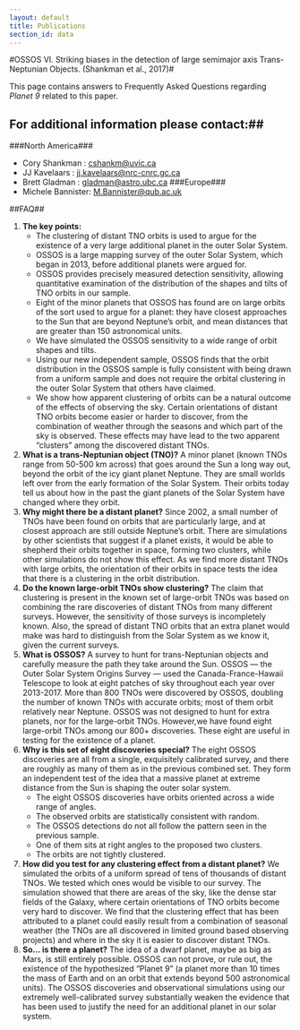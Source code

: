 ```yaml
---
layout: default
title: Publications
section_id: data
---
```


#OSSOS VI. Striking biases in the detection of large semimajor axis Trans-Neptunian Objects. (Shankman et al., 2017)#

This page contains answers to Frequently Asked Questions regarding *Planet 9* related to this paper. 

## For additional information please contact:##

###North America### 
  * Cory Shankman : cshankm@uvic.ca
  * JJ Kavelaars : jj.kavelaars@nrc-cnrc.gc.ca
  * Brett Gladman : gladman@astro.ubc.ca
###Europe###
  * Michele Bannister:  M.Bannister@qub.ac.uk
  

##FAQ##
1. **The key points:**
    * The clustering of distant TNO orbits is used to argue for the existence of a very large additional planet in the outer Solar System. 
    * OSSOS is a large mapping survey of the outer Solar System, which began in 2013, before additional planets were argued for. 
    * OSSOS provides precisely measured detection sensitivity, allowing quantitative examination of the distribution of the  shapes and tilts of TNO orbits in our sample. 
    * Eight of the minor planets that OSSOS has found are on large orbits of the sort used to argue for a planet: they have closest approaches to the Sun that are beyond Neptune’s orbit, and mean distances that are greater than 150 astronomical units. 
    * We have simulated the OSSOS sensitivity to a wide range of orbit shapes and tilts.
    * Using our new independent sample, OSSOS finds that the orbit distribution in the OSSOS sample is fully consistent with being drawn from a uniform sample and does not require the orbital clustering in the outer Solar System that others have claimed.
    * We show how apparent clustering of orbits can be a natural outcome of the effects of observing the sky. Certain orientations of distant TNO orbits become easier or harder to discover, from the combination of weather through the seasons and which part of the sky is observed. These effects may have lead to the two apparent “clusters” among the discovered distant TNOs.
2. **What is a trans-Neptunian object (TNO)?**
A minor planet (known TNOs range from 50-500 km across) that goes around the Sun a long way out, beyond the orbit of the icy giant planet Neptune. They are small worlds left over from the early formation of the Solar System. Their orbits today tell us about how in the past the giant planets of the Solar System have changed where they orbit.
3. **Why might there be a distant planet?**
Since 2002, a small number of TNOs have been found on orbits that are particularly large, and at closest approach are still outside Neptune’s orbit. There are simulations by other scientists that suggest if a planet exists, it would be able to shepherd their orbits together in space, forming two clusters, while other simulations do not show this effect. As we find more distant TNOs with large orbits, the orientation of their orbits in space tests the idea that there is a clustering in the orbit distribution.
1. **Do the known large-orbit TNOs show clustering?**
The claim that clustering is present in the known set of large-orbit TNOs was based on combining the rare discoveries of distant TNOs from many different surveys. However, the sensitivity of those surveys is incompletely known. Also, the spread of distant TNO orbits that an extra planet would make was hard to distinguish from the Solar System as we know it, given the current surveys. 
1. **What is OSSOS?**
A survey to hunt for trans-Neptunian objects and carefully measure the path they take around the Sun. OSSOS — the Outer Solar System Origins Survey — used the Canada-France-Hawaii Telescope to look at eight patches of sky throughout each year over 2013-2017. More than 800 TNOs were discovered by OSSOS, doubling the number of known TNOs with accurate orbits; most of them orbit relatively near Neptune. OSSOS was not designed to hunt for extra planets, nor for the large-orbit TNOs.   However,we have found eight large-orbit TNOs among our 800+ discoveries. These eight are useful in testing for the existence of a planet.
1. **Why is this set of eight discoveries special?**
The eight OSSOS discoveries are all from a single, exquisitely calibrated survey, and there are roughly as many of them as in the previous combined set. They form an independent test of the idea that a massive planet at extreme distance from the Sun is shaping the outer solar system. 
    * The eight OSSOS discoveries have orbits oriented across a wide range of angles.
    * The observed orbits are statistically consistent with random. 
    * The OSSOS detections do not all follow the pattern seen in the previous sample. 
    * One of them sits at right angles to the proposed two clusters. 
    * The orbits are not tightly clustered.
1. **How did you test for any clustering effect from a distant planet?**
We simulated the orbits of a uniform spread of tens of thousands of distant TNOs. We tested which ones would be visible to our survey. The simulation showed that there are areas of the sky, like the dense star fields of the Galaxy, where certain orientations of TNO orbits become very hard to discover. We find that the clustering effect that has been attributed to a planet could easily result from a combination of seasonal weather (the TNOs are all discovered in limited ground based observing projects) and where in the sky it is easier to discover distant TNOs.
1. **So… is there a planet?**
The idea of a dwarf planet, maybe as big as Mars, is still entirely possible. OSSOS can not prove, or rule out, the existence of the hypothesized “Planet 9” (a planet more than 10 times the mass of Earth and on an orbit that extends beyond 500 astronomical units). The OSSOS discoveries and observational simulations using our extremely well-calibrated survey substantially weaken the evidence that has been used to justify the need for an additional planet in our solar system.
